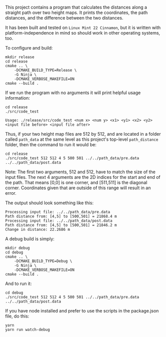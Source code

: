 This project contains a program that calculates the distances along a straight path over two height maps.
It prints the coordinates, the path distances, and the difference between the two distances.

It has been built and tested on `Linux Mint 22 Cinnamon`, but it is written with platform-independence in mind so should work in other operating systems, too.

To configure and build:

	mkdir release
	cd release
	cmake .. \
		-DCMAKE_BUILD_TYPE=Release \
		-G Ninja \
		-DCMAKE_VERBOSE_MAKEFILE=ON
	cmake --build .

If we run the program with no arguments it will print helpful usage information:

	cd release
	./src/code_test

	Usage: ./release/src/code_test <num x> <num y> <x1> <y1> <x2> <y2> <input file before> <input file after>

Thus, if your two height map files are 512 by 512, and are located in a folder called `path_data` at the same level as this project's top-level `path_distance` folder, then the command to run it would be:

	cd release
	./src/code_test 512 512 4 5 500 501 ../../path_data/pre.data ../../path_data/post.data

Note: The first two arguments, 512 and 512, have to match the size of the input files.
The next 4 arguments are the 2D indices for the start and end of the path.
That means [0,0] is one corner, and [511,511] is the diagonal corner.
Coordinates given that are outside of this range will result in an error.

The output should look something like this:

	Processing input file: ../../path_data/pre.data
	Path distance from: [4,5] to [500,501] = 21868.4 m
	Processing input file: ../../path_data/post.data
	Path distance from: [4,5] to [500,501] = 21846.2 m
	Change in distance: 22.2686 m

A debug build is simply:

	mkdir debug
	cd debug
	cmake .. \
		-DCMAKE_BUILD_TYPE=Debug \
		-G Ninja \
		-DCMAKE_VERBOSE_MAKEFILE=ON
	cmake --build .

And to run it:

	cd debug
	./src/code_test 512 512 4 5 500 501 ../../path_data/pre.data ../../path_data/post.data

If you have node installed and prefer to use the scripts in the package.json file, do this:

	yarn
	yarn run watch-debug
